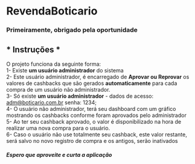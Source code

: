 # RevendaBoticario

### Primeiramente, obrigado pela oportunidade

## * Instruções *

O projeto funciona da seguinte forma:  
 1- Existe **um usuário administrador** do sistema  
 2- Este usuário administrador, é encarregado de **Aprovar ou Reprovar** os valores de cashbacks que são gerados **automaticamente** para cada compra de um usuário não administrador.  
 3- Só existe **um usuário administrador** - dados de acesso: adm@boticario.com.br senha: 1234;  
 4- O usuário não administrador, terá seu dashboard com um gráfico mostrando os cashbacks conforme foram aprovados pelo administrador  
 5- Ao ter seu cashback aprovado, o valor é disponibilizado na hora de realizar uma nova compra para o usuário.  
 6- Caso o usuário não use totalmente seu cashback, este valor restante, será salvo no novo registro de compra e os antigos, serão inativados  

##### Espero que aproveite e curta a aplicação
